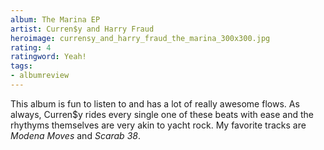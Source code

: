 ```yaml
---
album: The Marina EP
artist: Curren$y and Harry Fraud
heroimage: currensy_and_harry_fraud_the_marina_300x300.jpg
rating: 4
ratingword: Yeah!
tags:
- albumreview
---
```

This album is fun to listen to and has a lot of really awesome flows. As always,
Curren$y rides every single one of these beats with ease and the rhythyms
themselves are very akin to yacht rock. My favorite tracks are _Modena Moves_
and _Scarab 38_.
